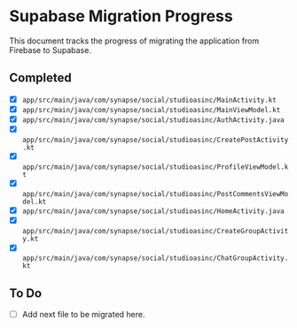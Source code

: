 # Supabase Migration Progress

This document tracks the progress of migrating the application from Firebase to Supabase.

## Completed

- [x] `app/src/main/java/com/synapse/social/studioasinc/MainActivity.kt`
- [x] `app/src/main/java/com/synapse/social/studioasinc/MainViewModel.kt`
- [x] `app/src/main/java/com/synapse/social/studioasinc/AuthActivity.java`
- [x] `app/src/main/java/com/synapse/social/studioasinc/CreatePostActivity.kt`
- [x] `app/src/main/java/com/synapse/social/studioasinc/ProfileViewModel.kt`
- [x] `app/src/main/java/com/synapse/social/studioasinc/PostCommentsViewModel.kt`
- [x] `app/src/main/java/com/synapse/social/studioasinc/HomeActivity.java`
- [x] `app/src/main/java/com/synapse/social/studioasinc/CreateGroupActivity.kt`
- [x] `app/src/main/java/com/synapse/social/studioasinc/ChatGroupActivity.kt`

## To Do

- [ ] Add next file to be migrated here.
